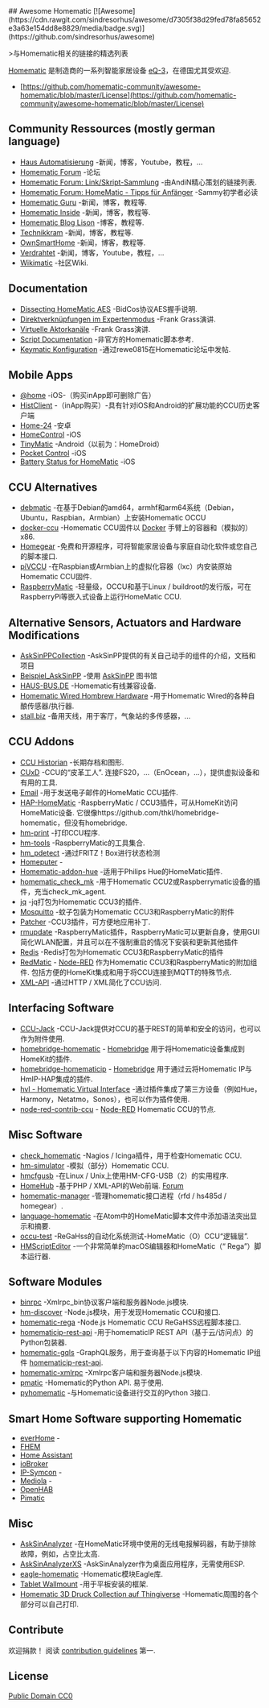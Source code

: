 <div class="github-widget" data-repo="homematic-community/awesome-homematic"></div>
<script async src="https://pagead2.googlesyndication.com/pagead/js/adsbygoogle.js"></script><ins class="adsbygoogle" style="display:block" data-ad-client="ca-pub-6890694312814945" data-ad-slot="5473692530" data-ad-format="auto"  data-full-width-responsive="true"></ins>
## Awesome Homematic [![Awesome](https://cdn.rawgit.com/sindresorhus/awesome/d7305f38d29fed78fa85652e3a63e154dd8e8829/media/badge.svg)](https://github.com/sindresorhus/awesome)

&gt;与Homematic相关的链接的精选列表

[Homematic](https://www.homematic.com/) 是制造商的一系列智能家居设备 [eQ-3](https://www.eq-3.de)，在德国尤其受欢迎.



- [https://github.com/homematic-community/awesome-homematic/blob/master/License](https://github.com/homematic-community/awesome-homematic/blob/master/License)


## Community Ressources (mostly german language)

* [Haus Automatisierung](https://haus-automatisierung.com/) -新闻，博客，Youtube，教程，...
* [Homematic Forum](https://homematic-forum.de/forum/) -论坛
* [Homematic Forum: Link/Skript-Sammlung](https://homematic-forum.de/forum/viewtopic.php?f=26&t=27907) -由AndiN精心策划的链接列表.
* [Homematic Forum: HomeMatic - Tipps für Anfänger](https://homematic-forum.de/forum/viewtopic.php?f=31&t=22801) -Sammy初学者必读
* [Homematic Guru](https://homematic-guru.de/) -新闻，博客，教程等.
* [Homematic Inside](https://www.homematic-inside.de/) -新闻，博客，教程等.
* [Homematic Blog Lison](https://homematic-blog.lison.ch/) -博客，教程等.
* [Technikkram](https://technikkram.net) -新闻，博客，教程等.
* [OwnSmartHome](https://ownsmarthome.de/category/homematic/) -新闻，博客，教程等.
* [Verdrahtet](https://www.verdrahtet.info/) -新闻，博客，Youtube，教程，...
* [Wikimatic](http://www.wikimatic.de/wiki/Hauptseite) -社区Wiki.


## Documentation

* [Dissecting HomeMatic AES](https://git.zerfleddert.de/hmcfgusb/AES/) -BidCos协议AES握手说明.
* [Direktverknüpfungen im Expertenmodus](https://www.youtube.com/watch?v=1B4iwtK1Rmo) -Frank Grass演讲.
* [Virtuelle Aktorkanäle](https://www.youtube.com/watch?v=Cwxwtig6Q1I) -Frank Grass演讲.
* [Script Documentation](http://www.wikimatic.de/wiki/Script_Dokumentation) -非官方的Homematic脚本参考.
* [Keymatic Konfiguration](https://homematic-forum.de/forum/viewtopic.php?f=31&t=19196) -通过rewe0815在Homematic论坛中发帖.

## Mobile Apps

* [@home](https://www.athomeapp.de/) -iOS-（购买inApp即可删除广告）
* [HistClient](https://www.sa-com.de/smarthome-special/histclient-handbuch/) -（inApp购买）-具有针对iOS和Android的扩展功能的CCU历史客户端
* [Home-24](http://www.home-24.net/index.php?page=sites/home.php&app=home24) -安卓 
* [HomeControl](http://www.ksquare.de/myhomecontrol/) -iOS
* [TinyMatic](https://www.tinymatic.de/) -Android（以前为：HomeDroid）
* [Pocket Control](https://www.penzler.de) -iOS
* [Battery Status for HomeMatic](https://zeezide.com/en/products/hmbattery/) -iOS


## CCU Alternatives

* [debmatic](https://github.com/alexreinert/debmatic) -在基于Debian的amd64，armhf和arm64系统（Debian，Ubuntu，Raspbian，Armbian）上安装Homematic OCCU
* [docker-ccu](https://github.com/angelnu/docker-ccu) -Homematic CCU固件以 [Docker](https://www.docker.com) 手臂上的容器和（模拟的）x86.
* [Homegear](https://homegear.eu/index.php/Main_Page) -免费和开源程序，可将智能家居设备与家庭自动化软件或您自己的脚本接口.
* [piVCCU](https://github.com/alexreinert/piVCCU) -在Raspbian或Armbian上的虚拟化容器（lxc）内安装原始Homematic CCU固件.
* [RaspberryMatic](https://github.com/jens-maus/RaspberryMatic) -轻量级，OCCU和基于Linux / buildroot的发行版，可在RaspberryPi等嵌入式设备上运行HomeMatic CCU.


## Alternative Sensors, Actuators and Hardware Modifications

* [AskSinPPCollection](https://jp112sdl.github.io/AskSinPPCollection/) -AskSinPP提供的有关自己动手的组件的介绍，文档和项目
* [Beispiel_AskSinPP](https://github.com/jp112sdl/Beispiel_AskSinPP) -使用 [AskSinPP](https://github.com/pa-pa/AskSinPP) 图书馆
* [HAUS-BUS.DE](http://www.haus-bus.de/) -Homematic有线兼容设备.
* [Homematic Wired Hombrew Hardware](https://github.com/jfische) -用于Homematic Wired的各种自酿传感器/执行器.
* [stall.biz](https://www.stall.biz/) -备用天线，用于客厅，气象站的多传感器，...


## CCU Addons

* [CCU Historian](https://ccu-historian.de/) -长期存档和图形.
* [CUxD](https://www.homematic-inside.de/software/tag/Zusatzsoftware )  -CCU的“皮革工人”. 连接FS20，...（EnOcean，...），提供虚拟设备和有用的工具.
* [Email](https://github.com/jens-maus/hm_email) -用于发送电子邮件的HomeMatic CCU插件.
* [HAP-HomeMatic](https://github.com/thkl/hap-homematic)  -RaspberryMatic / CCU3插件，可从HomeKit访问HomeMatic设备. 它很像https://github.com/thkl/homebridge-homematic，但没有homebridge.
* [hm-print](https://github.com/litti/hm-print) -打印CCU程序.
* [hm-tools](https://github.com/fhetty/hm-tools) -RaspberryMatic的工具集合.
* [hm_pdetect](https://github.com/jens-maus/hm_pdetect) -通过FRITZ！Box进行状态检测
* [Homeputer](https://www.contronics.de/shop/HomeMatic-System/Zentralen-und-Software.html) - 
* [Homematic-addon-hue](https://github.com/j-a-n/homematic-addon-hue) -适用于Philips Hue的HomeMatic插件.
* [homematic_check_mk](https://github.com/alexreinert/homematic_check_mk) -用于Homematic CCU2或Raspberrymatic设备的插件，充当check_mk_agent.
* [jq](https://github.com/hobbyquaker/ccu-addon-jq) -jq打包为Homematic CCU3的插件.
* [Mosquitto](https://github.com/hobbyquaker/ccu-addon-mosquitto) -蚊子包装为Homematic CCU3和RaspberryMatic的附件
* [Patcher](https://github.com/hobbyquaker/Patcher) -CCU3插件，可方便地应用补丁.
* [rmupdate](https://github.com/j-a-n/raspberrymatic-addon-rmupdate) -RaspberryMatic插件，RaspberryMatic可以更新自身，使用GUI简化WLAN配置，并且可以在不强制重启的情况下安装和更新其他插件
* [Redis](https://github.com/hobbyquaker/ccu-addon-redis) -Redis打包为Homematic CCU3和RaspberryMatic的插件
* [RedMatic](https://github.com/rdmtc/RedMatic) - [Node-RED](https://nodered.org/) 作为Homematic CCU3和RaspberryMatic的附加组件. 包括方便的HomeKit集成和用于将CCU连接到MQTT的特殊节点.
* [XML-API](https://github.com/hobbyquaker/xml-api) -通过HTTP / XML简化了CCU访问.


## Interfacing Software

* [CCU-Jack](https://github.com/mdzio/ccu-jack) -CCU-Jack提供对CCU的基于REST的简单和安全的访问，也可以作为附件使用.
* [homebridge-homematic](https://github.com/thkl/homebridge-homematic) - [Homebridge](https://github.com/nfarina/homebridge) 用于将Homematic设备集成到HomeKit的插件.
* [homebridge-homematicip](https://github.com/marcsowen/homebridge-homematicip) - [Homebridge](https://github.com/nfarina/homebridge) 用于通过云将Homematic IP与HmIP-HAP集成的插件.
* [hvl - Homematic Virtual Interface](https://github.com/thkl/Homematic-Virtual-Interface) -通过插件集成了第三方设备（例如Hue，Harmony，Netatmo，Sonos），也可以作为插件使用.
* [node-red-contrib-ccu](https://github.com/rdmtc/node-red-contrib-ccu) - [Node-RED](https://nodered.org) Homematic CCU的节点.



## Misc Software

* [check_homematic](https://github.com/hobbyquaker/check_homematic) -Nagios / Icinga插件，用于检查Homematic CCU.
* [hm-simulator](https://github.com/hobbyquaker/hm-simulator) -模拟（部分）Homematic CCU.
* [hmcfgusb](https://git.zerfleddert.de/cgi-bin/gitweb.cgi/hmcfgusb) -在Linux / Unix上使用HM-CFG-USB（2）的实用程序.
* [HomeHub](https://github.com/Gerti1972/homehub) -基于PHP / XML-API的Web前端. [Forum](https://homematic-forum.de/forum/viewtopic.php?f=41&t=50538)
* [homematic-manager](https://github.com/hobbyquaker/homematic-manager) -管理homematic接口进程（rfd / hs485d / homegear）.
* [language-homematic](https://github.com/Ayngush/language-homematic) -在Atom中的HomeMatic脚本文件中添加语法突出显示和摘要.
* [occu-test](https://github.com/hobbyquaker/occu-test) -ReGaHss的自动化系统测试-HomeMatic（O）CCU“逻辑层”.
* [HMScriptEditor](https://zeezide.com/en/products/hmscripteditor/) -一个非常简单的macOS编辑器和HomeMatic（“ Rega”）脚本运行器.

## Software Modules

* [binrpc](https://github.com/hobbyquaker/binrpc) -Xmlrpc_bin协议客户端和服务器Node.js模块.
* [hm-discover](https://github.com/hobbyquaker/hm-discover) -Node.js模块，用于发现Homematic CCU和接口.
* [homematic-rega](https://github.com/hobbyquaker/homematic-rega) -Node.js Homematic CCU ReGaHSS远程脚本接口.
* [homematicip-rest-api](https://github.com/coreGreenberet/homematicip-rest-api) -用于homematicIP REST API（基于云/访问点）的Python包装器.
* [homematic-gqls](https://github.com/martin-riedl/homematic-gqls) -GraphQL服务，用于查询基于以下内容的Homematic IP组件 [homematicip-rest-api](https://github.com/coreGreenberet/homematicip-rest-api).
* [homematic-xmlrpc](https://github.com/hobbyquaker/homematic-xmlrpc) -Xmlrpc客户端和服务器Node.js模块.
* [pmatic](https://github.com/LarsMichelsen/pmatic)  -Homematic的Python API. 易于使用.
* [pyhomematic](https://github.com/danielperna84/pyhomematic) -与Homematic设备进行交互的Python 3接口.

## Smart Home Software supporting Homematic

* [everHome](https://everhome.de) - 
* [FHEM](https://fhem.de/)
* [Home Assistant](https://www.home-assistant.io/)
* [ioBroker](https://www.iobroker.net/?lang=de)
* [IP-Symcon](https://www.symcon.de/) - 
* [Mediola](https://www.mediola.com/) - 
* [OpenHAB](https://www.openhab.org/)
* [Pimatic](https://pimatic.org/)

## Misc

* [AskSinAnalyzer](https://github.com/jp112sdl/AskSinAnalyzer) -在HomeMatic环境中使用的无线电报解码器，有助于排除故障，例如，占空比太高.
* [AskSinAnalyzerXS](https://github.com/psi-4ward/AskSinAnalyzerXS) -AskSinAnalyzer作为桌面应用程序，无需使用ESP.
* [eagle-homematic](https://github.com/dersimn/eagle-homematic) -Homematic模块Eagle库.
* [Tablet Wallmount](https://homematic-forum.de/forum/viewtopic.php?f=18&t=49421) -用于平板安装的框架.
* [Homematic 3D Druck Collection auf Thingiverse](https://www.thingiverse.com/hobbyquaker/collections/homematic) -Homematic周围的各个部分可以自己打印.


## Contribute

欢迎捐款！ 阅读 [contribution guidelines](https://github.com/homematic-community/awesome-homematic/blob/master/contributing.md) 第一.


## License

[Public Domain CC0](https://creativecommons.org/publicdomain/zero/1.0/)
